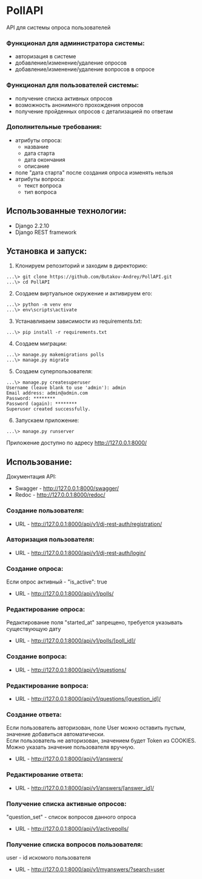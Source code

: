 # PollAPI
API для системы опроса пользователей
### Функционал для администратора системы:
* авторизация в системе
* добавление/изменение/удаление опросов
* добавление/изменение/удаление вопросов в опросе
### Функционал для пользователей системы:
* получение списка активных опросов
* возможность анонимного прохождения опросов
* получение пройденных опросов с детализацией по ответам
### Дополнительные требования:
* атрибуты опроса:
  * название
  * дата старта
  * дата окончания
  * описание
* поле "дата старта" после создания опроса изменять нельзя
* атрибуты вопроса:
  * текст вопроса
  * тип вопроса
## Использованные технологии:
* Django 2.2.10
* Django REST framework
## Установка и запуск:
1. Клонируем репозиторий и заходим в директорию:
  ```
  ...\> git clone https://github.com/Butakov-Andrey/PollAPI.git
  ...\> cd PollAPI
  ```
2. Создаем виртуальное окружение и активируем его:
  ```
  ...\> python -m venv env
  ...\> env\scripts\activate
  ```
3. Устанавливаем зависимости из requirements.txt:
  ```
  ...\> pip install -r requirements.txt
  ```
4. Создаем миграции:
  ```
  ...\> manage.py makemigrations polls
  ...\> manage.py migrate
  ```
5. Создаем суперпользователя:
  ```
  ...\> manage.py createsuperuser
  Username (leave blank to use 'admin'): admin
  Email address: admin@admin.com
  Password: ********
  Password (again): ********
  Superuser created successfully.
  ```
6. Запускаем приложение:
  ```
  ...\> manage.py runserver
  ```
Приложение доступно по адресу http://127.0.0.1:8000/
## Использование:
Документация API:
* Swagger - http://127.0.0.1:8000/swagger/
* Redoc - http://127.0.0.1:8000/redoc/
### Создание пользователя:
* URL - http://127.0.0.1:8000/api/v1/dj-rest-auth/registration/
### Авторизация пользователя:
* URL - http://127.0.0.1:8000/api/v1/dj-rest-auth/login/
### Создание опроса:
  Если опрос активный - "is_active": true
* URL - http://127.0.0.1:8000/api/v1/polls/
### Редактирование опроса:
  Редактирование поля "started_at" запрещено, требуется указывать существующую дату
* URL - http://127.0.0.1:8000/api/v1/polls/[poll_id]/
### Создание вопроса:
* URL - http://127.0.0.1:8000/api/v1/questions/
### Редактирование вопроса:
* URL - http://127.0.0.1:8000/api/v1/questions/[question_id]/
### Создание ответа:
  Если пользователь авторизован, поле User можно оставить пустым, значение добавиться автоматически.  
  Если пользователь не авторизован, значением будет Token из COOKIES.  
  Можно указать значение пользователя вручную.  
* URL - http://127.0.0.1:8000/api/v1/answers/
### Редактирование ответа:
* URL - http://127.0.0.1:8000/api/v1/answers/[answer_id]/
### Получение списка активные опросов:
  "question_set" - список вопросов данного опроса
* URL - http://127.0.0.1:8000/api/v1/activepolls/
### Получение списка вопросов пользователя:
  user - id искомого пользователя
* URL - http://127.0.0.1:8000/api/v1/myanswers/?search=user
